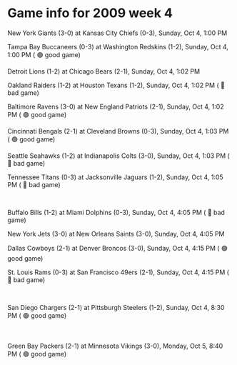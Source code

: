 # Game info for 2009 week 4

New York Giants (3-0) at Kansas City Chiefs (0-3), Sunday, Oct 4, 1:00 PM

Tampa Bay Buccaneers (0-3) at Washington Redskins (1-2), Sunday, Oct 4, 1:00 PM (	:green_circle: good game)

Detroit Lions (1-2) at Chicago Bears (2-1), Sunday, Oct 4, 1:02 PM

Oakland Raiders (1-2) at Houston Texans (1-2), Sunday, Oct 4, 1:02 PM (	:red_circle: bad game)

Baltimore Ravens (3-0) at New England Patriots (2-1), Sunday, Oct 4, 1:02 PM (	:green_circle: good game)

Cincinnati Bengals (2-1) at Cleveland Browns (0-3), Sunday, Oct 4, 1:03 PM (	:green_circle: good game)

Seattle Seahawks (1-2) at Indianapolis Colts (3-0), Sunday, Oct 4, 1:03 PM (	:red_circle: bad game)

Tennessee Titans (0-3) at Jacksonville Jaguars (1-2), Sunday, Oct 4, 1:05 PM (	:red_circle: bad game)


<br/>

Buffalo Bills (1-2) at Miami Dolphins (0-3), Sunday, Oct 4, 4:05 PM (	:red_circle: bad game)

New York Jets (3-0) at New Orleans Saints (3-0), Sunday, Oct 4, 4:05 PM

Dallas Cowboys (2-1) at Denver Broncos (3-0), Sunday, Oct 4, 4:15 PM (	:green_circle: good game)

St. Louis Rams (0-3) at San Francisco 49ers (2-1), Sunday, Oct 4, 4:15 PM (	:red_circle: bad game)


<br/>

San Diego Chargers (2-1) at Pittsburgh Steelers (1-2), Sunday, Oct 4, 8:30 PM (	:green_circle: good game)


<br/>

Green Bay Packers (2-1) at Minnesota Vikings (3-0), Monday, Oct 5, 8:40 PM (	:green_circle: good game)


